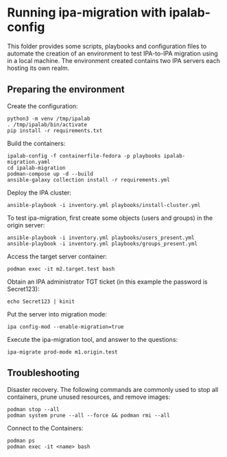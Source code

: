 # Running ipa-migration with ipalab-config

This folder provides some scripts, playbooks and configuration files to automate the creation of an environment to test IPA-to-IPA migration using in a local machine. The environment created contains two IPA servers each hosting its own realm.

## Preparing the environment

Create the configuration:

```
python3 -m venv /tmp/ipalab
. /tmp/ipalab/bin/activate
pip install -r requirements.txt
```

Build the containers:

```
ipalab-config -f containerfile-fedora -p playbooks ipalab-migration.yaml
cd ipalab-migration
podman-compose up -d --build
ansible-galaxy collection install -r requirements.yml
```

Deploy the IPA cluster:

```
ansible-playbook -i inventory.yml playbooks/install-cluster.yml
```

To test ipa-migration, first create some objects (users and groups) in the origin server:

```
ansible-playbook -i inventory.yml playbooks/users_present.yml
ansible-playbook -i inventory.yml playbooks/groups_present.yml
```

Access the target server container:

```
podman exec -it m2.target.test bash
```

Obtain an IPA administrator TGT ticket (in this example the password is Secret123):
```
echo Secret123 | kinit
```

Put the server into migration mode:
```
ipa config-mod --enable-migration=true
```

Execute the ipa-migration tool, and answer to the questions:

```
ipa-migrate prod-mode m1.origin.test
```


## Troubleshooting
Disaster recovery. The following commands are commonly used to stop all containers, prune unused resources, and remove images:

```
podman stop --all
podman system prune --all --force && podman rmi --all
```

Connect to the Containers:

```
podman ps
podman exec -it <name> bash
```
